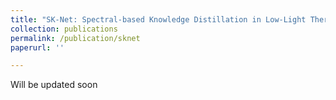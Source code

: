 ```yaml
---
title: "SK-Net: Spectral-based Knowledge Distillation in Low-Light Thermal Imagery for robotic perception (Accepted in ICRA'24)"
collection: publications
permalink: /publication/sknet
paperurl: ''

---
```


Will be updated soon
